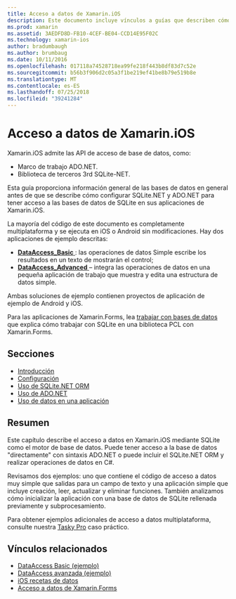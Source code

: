 ```yaml
---
title: Acceso a datos de Xamarin.iOS
description: Este documento incluye vínculos a guías que describen cómo trabajar con bases de datos en una aplicación de Xamarin.iOS. Contenido vinculado describe SQLite.NET, ADO.NET y mucho más.
ms.prod: xamarin
ms.assetid: 3AEDFD8D-FB10-4CEF-BE04-CCD14E95F02C
ms.technology: xamarin-ios
author: bradumbaugh
ms.author: brumbaug
ms.date: 10/11/2016
ms.openlocfilehash: 017118a74528718ea99fe218f443b8df83d7c52e
ms.sourcegitcommit: b56b3f906d2c05a3f1be219ef41be8b79e519b8e
ms.translationtype: MT
ms.contentlocale: es-ES
ms.lasthandoff: 07/25/2018
ms.locfileid: "39241284"
---
```

# <a name="xamarinios-data-access"></a>Acceso a datos de Xamarin.iOS

Xamarin.iOS admite las API de acceso de base de datos, como:

-  Marco de trabajo ADO.NET.
-  Biblioteca de terceros 3rd SQLite-NET.

Esta guía proporciona información general de las bases de datos en general antes de que se describe cómo configurar SQLite.NET y ADO.NET para tener acceso a las bases de datos de SQLite en sus aplicaciones de Xamarin.iOS. 

La mayoría del código de este documento es completamente multiplataforma y se ejecuta en iOS o Android sin modificaciones. Hay dos aplicaciones de ejemplo descritas:

-  [**DataAccess_Basic** ](https://github.com/xamarin/mobile-samples/tree/master/DataAccess/Basic) : las operaciones de datos Simple escribe los resultados en un texto de mostrarán el control;
-  [**DataAccess_Advanced** ](https://github.com/xamarin/mobile-samples/tree/master/DataAccess/Advanced) – integra las operaciones de datos en una pequeña aplicación de trabajo que muestra y edita una estructura de datos simple.

Ambas soluciones de ejemplo contienen proyectos de aplicación de ejemplo de Android y iOS.

Para las aplicaciones de Xamarin.Forms, lea [trabajar con bases de datos](~/xamarin-forms/app-fundamentals/databases.md) que explica cómo trabajar con SQLite en una biblioteca PCL con Xamarin.Forms.

## <a name="sections"></a>Secciones

-  [Introducción](introduction.md)
-  [Configuración](configuration.md)
-  [Uso de SQLite.NET ORM](using-sqlite-orm.md)
-  [Uso de ADO.NET](using-adonet.md)
-  [Uso de datos en una aplicación](using-data-in-an-app.md)

## <a name="summary"></a>Resumen

Este capítulo describe el acceso a datos en Xamarin.iOS mediante SQLite como el motor de base de datos. Puede tener acceso a la base de datos "directamente" con sintaxis ADO.NET o puede incluir el SQLite.NET ORM y realizar operaciones de datos en C#.

Revisamos dos ejemplos: uno que contiene el código de acceso a datos muy simple que salidas para un campo de texto y una aplicación simple que incluye creación, leer, actualizar y eliminar funciones. También analizamos cómo inicializar la aplicación con una base de datos de SQLite rellenada previamente y subprocesamiento.

Para obtener ejemplos adicionales de acceso a datos multiplataforma, consulte nuestra [Tasky Pro](~/cross-platform/app-fundamentals/building-cross-platform-applications/case-study-tasky.md) caso práctico.

## <a name="related-links"></a>Vínculos relacionados

- [DataAccess Basic (ejemplo)](https://github.com/xamarin/mobile-samples/tree/master/DataAccess/Basic)
- [DataAccess avanzada (ejemplo)](https://github.com/xamarin/mobile-samples/tree/master/DataAccess/Advanced)
- [iOS recetas de datos](https://github.com/xamarin/recipes/tree/master/Recipes/ios/data/sqlite)
- [Acceso a datos de Xamarin.Forms](~/xamarin-forms/app-fundamentals/databases.md)
